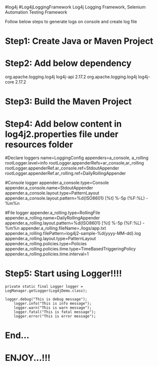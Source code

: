 #log4j #Log4jLoggingFramework 
Log4j Logging Framework, Selenium Automation Testing Framework

Follow below steps to generate logs on console and create log file

# Step1: Create Java or Maven Project

# Step2: Add below dependency

<!-- https://mvnrepository.com/artifact/org.apache.logging.log4j/log4j-api -->
<dependency>
    <groupId>org.apache.logging.log4j</groupId>
    <artifactId>log4j-api</artifactId>
    <version>2.17.2</version>
</dependency>

<!-- https://mvnrepository.com/artifact/org.apache.logging.log4j/log4j-core -->
<dependency>
    <groupId>org.apache.logging.log4j</groupId>
    <artifactId>log4j-core</artifactId>
    <version>2.17.2</version>
</dependency>

# Step3: Build the Maven Project

# Step4: Add below content in log4j2.properties file under resources folder

#Declare loggers
name=LoggingConfig
appenders=a_console, a_rolling
rootLogger.level=info
rootLogger.appenderRefs=ar_console,ar_rolling
rootLogger.appenderRef.ar_console.ref=StdoutAppender
rootLogger.appenderRef.ar_rolling.ref=DailyRollingAppender

#Console logger
appender.a_console.type=Console
appender.a_console.name=StdoutAppender
appender.a_console.layout.type=PatternLayout
appender.a_console.layout.pattern=%d{ISO8601} [%t] %-5p (%F\:%L) - %m%n

#File logger
appender.a_rolling.type=RollingFile
appender.a_rolling.name=DailyRollingAppender
appender.a_rolling.layout.pattern=%d{ISO8601} [%t] %-5p (%F\:%L) - %m%n
appender.a_rolling.fileName=./logs/app.txt
appender.a_rolling.filePattern=log4j2-sample-%d{yyyy-MM-dd}.log
appender.a_rolling.layout.type=PatternLayout
appender.a_rolling.policies.type=Policies
appender.a_rolling.policies.time.type=TimeBasedTriggeringPolicy
appender.a_rolling.policies.time.interval=1

# Step5: Start using Logger!!!!

	private static final Logger logger = LogManager.getLogger(Log4jDemo.class);
  
  	logger.debug("This is debug message");
		logger.info("This is info message");
		logger.warn("This is warn message");
		logger.fatal("This is fatal message");
		logger.error("This is error message");

# End...
# ENJOY...!!!


